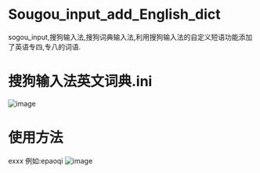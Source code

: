 # Sougou_input_add_English_dict
sogou_input,搜狗输入法,搜狗词典输入法,利用搜狗输入法的自定义短语功能添加了英语专四,专八的词语.
# 搜狗输入法英文词典.ini
![image](https://user-images.githubusercontent.com/62323046/143666018-f2a1bcff-1b71-46f3-b74f-4fefda6d4f84.png)
# 使用方法
exxx
例如:epaoqi
![image](https://user-images.githubusercontent.com/62323046/143666042-30aeda77-7b92-4952-a1d7-ea0a50445b0e.png)

